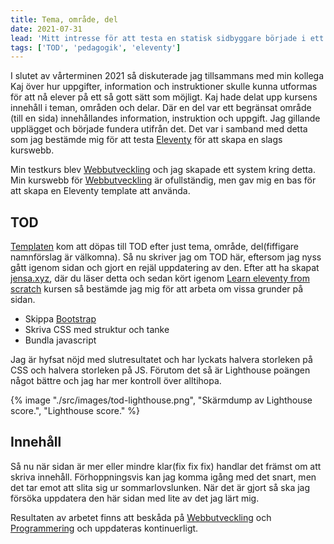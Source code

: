 ```yaml
---
title: Tema, område, del
date: 2021-07-31
lead: 'Mitt intresse för att testa en statisk sidbyggare började i ett projekt kallat Tema, område, del. Detta efter samtal med en kollega.'
tags: ['TOD', 'pedagogik', 'eleventy']
---
```


I slutet av vårterminen 2021 så diskuterade jag tillsammans med min kollega Kaj över hur uppgifter, information och instruktioner skulle kunna utformas för att nå elever på ett så gott sätt som möjligt.
Kaj hade delat upp kursens innehåll i teman, områden och delar. Där en del var ett begränsat område (till en sida) innehållandes information, instruktion och uppgift. Jag gillande upplägget och började fundera utifrån det.
Det var i samband med detta som jag bestämde mig för att testa [Eleventy](https://www.11ty.dev/) för att skapa en slags kurswebb.

Min testkurs blev [Webbutveckling](https://www.skolverket.se/undervisning/gymnasieskolan/laroplan-program-och-amnen-i-gymnasieskolan/gymnasieprogrammen/amne?url=1530314731%2Fsyllabuscw%2Fjsp%2Fsubject.htm%3FsubjectCode%3DWEU%26tos%3Dgy&sv.url=12.5dfee44715d35a5cdfa92a3) och jag skapade ett system kring detta. Min kurswebb för [Webbutveckling](https://keen-jones-305b5d.netlify.app/) är ofullständig, men gav mig en bas för att skapa en Eleventy template att använda.

## TOD
[Templaten](https://github.com/jensnti/tod) kom att döpas till TOD efter just tema, område, del(fiffigare namnförslag är välkomna). Så nu skriver jag om TOD här, eftersom jag nyss gått igenom sidan och gjort en rejäl uppdatering av den. Efter att ha skapat [jensa.xyz](https://www.jensa.xyz), där du läser detta och sedan kört igenom [Learn eleventy from scratch](/posts/learn-eleventy-from-scratch/) kursen så bestämde jag mig för att arbeta om vissa grunder på sidan.

* Skippa [Bootstrap](https://getbootstrap.com/)
* Skriva CSS med struktur och tanke 
* Bundla javascript

Jag är hyfsat nöjd med slutresultatet och har lyckats halvera storleken på CSS och halvera storleken på JS. Förutom det så är Lighthouse poängen något bättre och jag har mer kontroll över alltihopa.

{% image "./src/images/tod-lighthouse.png", "Skärmdump av Lighthouse score.", "Lighthouse score." %}

## Innehåll

Så nu när sidan är mer eller mindre klar(fix fix fix) handlar det främst om att skriva innehåll. Förhoppningsvis kan jag komma igång med det snart, men det tar emot att slita sig ur sommarlovslunken. 
När det är gjort så ska jag försöka uppdatera den här sidan med lite av det jag lärt mig.

Resultaten av arbetet finns att beskåda på [Webbutveckling](https://webbutveckling.jensa.xyz) och [Programmering](https://programmering.jensa.xyz) och uppdateras kontinuerligt.